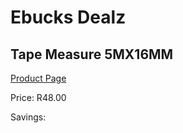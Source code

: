 
# Ebucks Dealz
## Tape Measure 5MX16MM
[Product Page](https://www.ebucks.com/web/shop/productSelected.do?prodId=1199942578&catId=370101825)

Price: R48.00

Savings: 


	